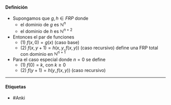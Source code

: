 #### Definición
- Supongamos que $g,h\in FRP$ donde
	- el dominio de $g$ es $\mathbb{N}^n$
	- el dominio de $h$ es $\mathbb{N}^{n+2}$
- Entonces el par de funciones 
	- $(1)$           $f(x,0)=g(x)$   (caso base)
	- (2)           $f(x,y+1)=h(x,y,f(x,y))$    (caso recursivo)
	define una FRP total con dominio en $\mathbb{N}^{n+1}$
- Para el caso especial donde $n=0$ se define
	- (1)           $f(0) = k$, con $k\ge0$ 
	- (2)           $f(y+1)=h(y,f(x,y))$    (caso recursivo)
***
#### Etiquetas
- #Anki 